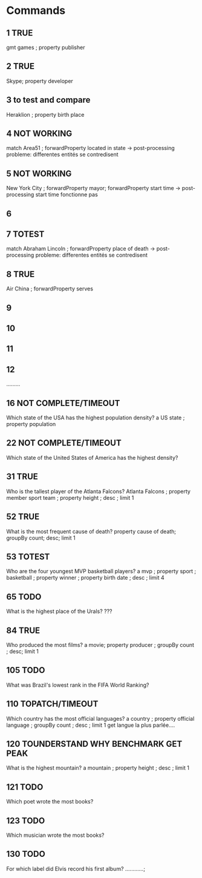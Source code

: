 # Commands

## 1 TRUE
gmt games ; property publisher

## 2 TRUE
Skype; property developer

## 3 to test and compare
Heraklion ; property birth place

## 4 NOT WORKING
match Area51 ; forwardProperty located in state -> post-processing
probleme: differentes entités se contredisent

## 5 NOT WORKING
New York City ; forwardProperty mayor; forwardProperty start time -> post-processing
start time fonctionne pas

## 6

## 7 TOTEST
match Abraham Lincoln ; forwardProperty place of death -> post-processing
probleme: differentes entités se contredisent
## 8 TRUE
Air China ; forwardProperty serves

## 9

## 10

## 11

## 12

.........

## 16 NOT COMPLETE/TIMEOUT
Which state of the USA has the highest population density?
a US state ; property population

## 22 NOT COMPLETE/TIMEOUT
Which state of the United States of America has the highest density?

## 31 TRUE
Who is the tallest player of the Atlanta Falcons?
Atlanta Falcons ; property member sport team ; property height ; desc ; limit 1

## 52 TRUE
What is the most frequent cause of death?
property cause of death; groupBy count; desc; limit 1

## 53 TOTEST
Who are the four youngest MVP basketball players?
a mvp ; property sport ; basketball ; property winner ; property birth date ; desc ; limit 4

## 65 TODO
What is the highest place of the Urals?
???
## 84 TRUE
Who produced the most films?
a movie; property producer ; groupBy count ; desc; limit 1

## 105 TODO
What was Brazil's lowest rank in the FIFA World Ranking?

## 110 TOPATCH/TIMEOUT
Which country has the most official languages?
a country ; property official language ; groupBy count ; desc ; limit 1
get langue la plus parlée....

## 120 TOUNDERSTAND WHY BENCHMARK GET PEAK 
What is the highest mountain?
a mountain ; property height ; desc ; limit 1

## 121 TODO
Which poet wrote the most books?

## 123 TODO
Which musician wrote the most books?

## 130 TODO
For which label did Elvis record his first album?
............;